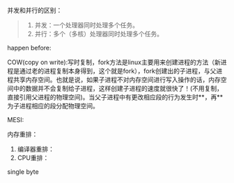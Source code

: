 并发和并行的区别：

> 1. 并发：一个处理器同时处理多个任务。
> 2. 并行：多个（多核）处理器同时处理多个任务。

happen before:

COW(copy on write):写时复制，fork方法是linux主要用来创建进程的方法（新进程是通过老的进程复制本身得到，这个就是fork），fork创建出的子进程，与父进程共享内存空间。也就是说，如果子进程不对内存空间进行写入操作的话，内存空间中的数据并不会复制给子进程，这样创建子进程的速度就很快了！(不用复制，直接引用父进程的物理空间)。当父子进程中有更改相应段的行为发生时**，再**为子进程相应的段分配物理空间。

MESI:

内存重排：

1. 编译器重排：
2. CPU重排：

single byte

